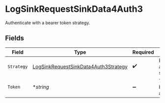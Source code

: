 # LogSinkRequestSinkData4Auth3

Authenticate with a bearer token strategy.


## Fields

| Field                                                                                               | Type                                                                                                | Required                                                                                            | Description                                                                                         | Example                                                                                             |
| --------------------------------------------------------------------------------------------------- | --------------------------------------------------------------------------------------------------- | --------------------------------------------------------------------------------------------------- | --------------------------------------------------------------------------------------------------- | --------------------------------------------------------------------------------------------------- |
| `Strategy`                                                                                          | [LogSinkRequestSinkData4Auth3Strategy](../../models/shared/logsinkrequestsinkdata4auth3strategy.md) | :heavy_check_mark:                                                                                  | Bearer token authentication strategy.                                                               | bearer                                                                                              |
| `Token`                                                                                             | **string*                                                                                           | :heavy_minus_sign:                                                                                  | Token for bearer token authentication.                                                              | my-token                                                                                            |